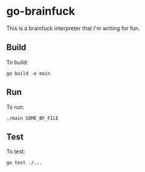 # go-brainfuck

This is a brainfuck interpreter that I'm writing for fun.

## Build

To build:

```
go build -o main
```

## Run

To run:

```
./main SOME_BF_FILE
```

## Test

To test:

```
go test ./...
```
